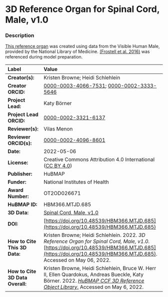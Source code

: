 # 3D Reference Organ for Spinal Cord, Male, v1.0

### Description
[This reference organ](https://humanatlas.io/3d-reference-library) was created using data from the Visible Human Male, provided by the National Library of Medicine. [(Frostell et al. 2016)](https://www.frontiersin.org/article/10.3389/fneur.2016.00238) was referenced during model preparation.

| Label | Value |
| :------------- |:-------------|
| **Creator(s):** | Kristen Browne; Heidi Schlehlein |
| **Creator ORCID:** | [0000-0003-4066-7531](https://orcid.org/0000-0003-4066-7531); [0000-0002-3333-5646](https://orcid.org/0000-0002-3333-5646)|
| **Project Lead:** | Katy B&ouml;rner |
| **Project Lead ORCID:** | [0000-0002-3321-6137](https://orcid.org/0000-0002-3321-6137) |
| **Reviewer(s):** | Vilas Menon |
| **Reviewer ORCID(s):** |[0000-0002-4096-8601](https://orcid.org/0000-0002-4096-8601) |
| **Date:** | 2022-05-06 |
| **License:** | Creative Commons Attribution 4.0 International ([CC BY 4.0](https://creativecommons.org/licenses/by/4.0/)) |
| **Publisher:** | HuBMAP |
| **Funder:** | National Institutes of Health |
| **Award Number:** | OT2OD026671 |
| **HuBMAP ID:** | HBM366.MTJD.685 |
| **3D Data:** | [Spinal Cord, Male, v1.0](https://cdn.humanatlas.io/hra-releases/v1.2/models/VH_M_Spinal_Cord.glb) |
| **DOI:** | [https://doi.org/10.48539/HBM366.MTJD.685](https://doi.org/10.48539/HBM366.MTJD.685) |
| **How to Cite This 3D Data:** | Kristen Browne; Heidi Schlehlein. 2022. *3D Reference Organ for Spinal Cord, Male, v1.0.* [https://doi.org/10.48539/HBM366.MTJD.685](https://doi.org/10.48539/HBM366.MTJD.685). Accessed on May 06, 2022. |
| **How to Cite 3D Data Overall:** | Kristen Browne, Heidi Schlehlein, Bruce W. Herr II, Ellen Quardokus, Andreas Bueckle, Katy B&ouml;rner. 2022. [*HuBMAP CCF 3D Reference Object Library*.](https://humanatlas.io/3d-reference-library) Accessed on May 6, 2022. |
